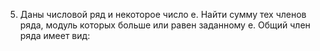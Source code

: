 5.  Даны  числовой  ряд  и  некоторое  число  е.  Найти  сумму  тех  членов  ряда,  модуль  которых  больше  или  равен 
заданному е. Общий член ряда имеет вид: 